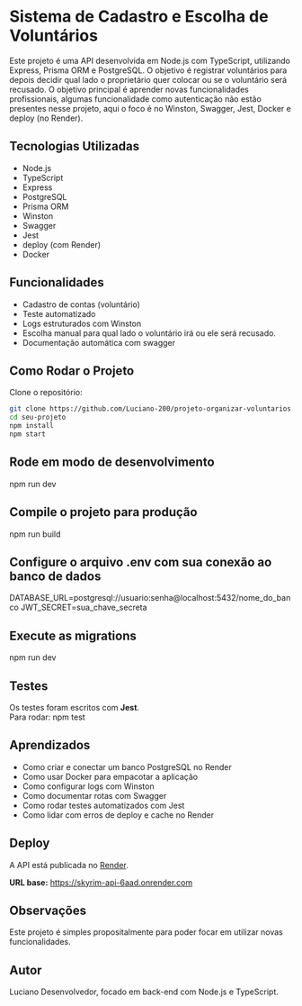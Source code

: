 # Sistema de Cadastro e Escolha de Voluntários 

Este projeto é uma API desenvolvida em Node.js com TypeScript, utilizando Express, Prisma ORM e PostgreSQL. O objetivo é registrar voluntários para depois decidir qual lado o proprietário quer colocar ou se o voluntário será recusado. 
O objetivo principal é aprender novas funcionalidades profissionais, algumas funcionalidade como autenticação não estão presentes nesse projeto, aqui o foco é no Winston, Swagger, Jest, Docker e deploy (no Render).


## Tecnologias Utilizadas

- Node.js
- TypeScript
- Express
- PostgreSQL
- Prisma ORM
- Winston
- Swagger
- Jest
- deploy (com Render)
- Docker

## Funcionalidades

- Cadastro de contas (voluntário)
- Teste automatizado
- Logs estruturados com Winston
- Escolha manual para qual lado o voluntário irá ou ele será recusado.
- Documentação automática com swagger

## Como Rodar o Projeto

Clone o repositório:
```bash
git clone https://github.com/Luciano-200/projeto-organizar-voluntarios.git
cd seu-projeto
npm install
npm start
```

##  Rode em modo de desenvolvimento

npm run dev

##  Compile o projeto para produção

npm run build

##  Configure o arquivo .env com sua conexão ao banco de dados

DATABASE_URL=postgresql://usuario:senha@localhost:5432/nome_do_banco
JWT_SECRET=sua_chave_secreta

##  Execute as migrations

npm run dev

## Testes

Os testes foram escritos com **Jest**.  
Para rodar:
npm test

##  Aprendizados

- Como criar e conectar um banco PostgreSQL no Render  
- Como usar Docker para empacotar a aplicação  
- Como configurar logs com Winston  
- Como documentar rotas com Swagger  
- Como rodar testes automatizados com Jest  
- Como lidar com erros de deploy e cache no Render

## Deploy

A API está publicada no [Render](https://render.com).

**URL base:** https://skyrim-api-6aad.onrender.com

## Observações

Este projeto é simples propositalmente para poder focar em utilizar novas funcionalidades.

##  Autor

Luciano
Desenvolvedor, focado em back-end com Node.js e TypeScript. 
